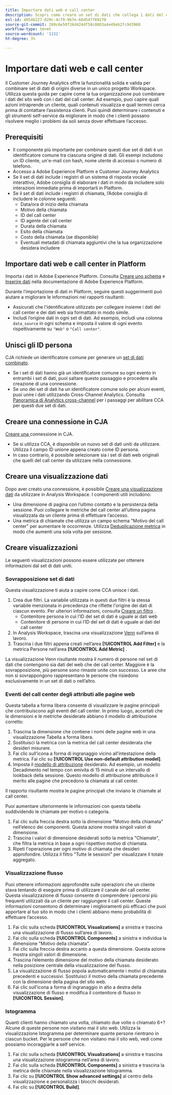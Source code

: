 ```yaml
---
title: Importare dati web e call center
description: Scopri come creare un set di dati che collega i dati del call center e del sito web.
exl-id: 48546227-029c-4cf9-9b7e-66d547769270
source-git-commit: 269c6e50f26d424df58c0803a4e49eb2fc9d3968
workflow-type: tm+mt
source-wordcount: '1131'
ht-degree: 3%

---
```


# Importare dati web e call center

Il Customer Journey Analytics offre la funzionalità solida e valida per combinare set di dati di origini diverse in un unico progetto Workspace. Utilizza questa guida per capire come la tua organizzazione può combinare i dati del sito web con i dati del call center. Ad esempio, puoi capire quali azioni intraprende un cliente, quali contenuti visualizza e quali termini cerca prima di contattare l’assistenza clienti. Puoi quindi determinare i contenuti e gli strumenti self-service da migliorare in modo che i clienti possano risolvere meglio i problemi da soli senza dover effettuare l’accesso.

## Prerequisiti

* Il componente più importante per combinare questi due set di dati è un identificatore comune tra ciascuna origine di dati. Gli esempi includono un ID cliente, un&#39;e-mail con hash, nome utente di accesso o numero di telefono.
* Accesso a Adobe Experience Platform e Customer Journey Analytics
* Se il set di dati include i registri di un sistema di risposta vocale interattivo, Adobe consiglia di elaborare i dati in modo da includere solo interazioni immediate prima di importarli in Platform.
* Se il set di dati include i registri di chiamata, l’Adobe consiglia di includere le colonne seguenti:
   * Data/ora di inizio della chiamata
   * Motivo della chiamata
   * ID del call center
   * ID agente del call center
   * Durata della chiamata
   * Esito della chiamata
   * Costo della chiamata (se disponibile)
   * Eventuali metadati di chiamata aggiuntivi che la tua organizzazione desidera includere

## Importare dati web e call center in Platform

Importa i dati in Adobe Experience Platform. Consulta [Creare uno schema](https://experienceleague.adobe.com/docs/experience-platform/xdm/tutorials/create-schema-ui.html?lang=it) e [Inserire dati](https://experienceleague.adobe.com/docs/experience-platform/ingestion/home.html?lang=it) nella documentazione di Adobe Experience Platform.

Durante l’importazione di dati in Platform, seguire questi suggerimenti può aiutare a migliorare le informazioni nei rapporti risultanti:

* Assicurati che l&#39;identificatore utilizzato per collegare insieme i dati del call center e dei dati web sia formattato in modo simile.
* Includi l’origine dati in ogni set di dati. Ad esempio, includi una colonna `data_source` in ogni schema e imposta il valore di ogni evento rispettivamente su `"Web"` o `"Call center"`. <!--mapper-->

## Unisci gli ID persona

CJA richiede un identificatore comune per generare un [set di dati combinato](../connections/combined-dataset.md).

* Se i set di dati hanno già un identificatore comune su ogni evento in entrambi i set di dati, puoi saltare questo passaggio e procedere alla creazione di una connessione.
* Se uno dei set di dati ha un identificatore comune solo per alcuni eventi, puoi unire i dati utilizzando Cross-Channel Analytics. Consulta [Panoramica di Analytics cross-channel](/help/connections/cca/overview.md) per i passaggi per abilitare CCA per questi due set di dati.

## Creare una connessione in CJA

[Creare una ](/help/connections/create-connection.md) connessione in CJA.

* Se si utilizza CCA, è disponibile un nuovo set di dati uniti da utilizzare. Utilizza il campo ID unione appena creato come ID persona.
* In caso contrario, è possibile selezionare sia i set di dati web originali che quelli del call center da utilizzare nella connessione.

## Creare una visualizzazione dati

Dopo aver creato una connessione, è possibile [Creare una visualizzazione dati](/help/data-views/create-dataview.md) da utilizzare in Analysis Workspace. I componenti utili includono:

* Una dimensione di pagina con l’ultimo contatto e la persistenza della sessione. Puoi collegare le metriche del call center all’ultima pagina visualizzata da un cliente prima di effettuare l’accesso.
* Una metrica di chiamate che utilizza un campo schema &quot;Motivo del call center&quot; per aumentare le occorrenze. Utilizza [Deduplicazione metrica](/help/data-views/component-settings/metric-deduplication.md) in modo che aumenti una sola volta per sessione.

## Creare visualizzazioni

Le seguenti visualizzazioni possono essere utilizzate per ottenere informazioni dal set di dati uniti.

### Sovrapposizione set di dati

Questa visualizzazione ti aiuta a capire come CCA unisce i dati.

1. Crea due filtri. La variabile utilizzata in questi due filtri è la stessa variabile menzionata in precedenza che riflette l&#39;origine dei dati di ciascun evento. Per ulteriori informazioni, consulta [Creare un filtro](/help/components/filters/create-filters.md) .
   * Contenitore persona in cui l’ID del set di dati è uguale ai dati web
   * Contenitore di persone in cui l’ID del set di dati è uguale ai dati del call center
2. In Analysis Workspace, trascina una visualizzazione [Venn](/help/analysis-workspace/visualizations/venn.md) sull’area di lavoro.
3. Trascina i due filtri appena creati nell’area **[!UICONTROL Add Filter]** e la metrica Persone nell’area **[!UICONTROL Add Metric]** .

La visualizzazione Venn risultante mostra il numero di persone nel set di dati che contengono sia dati del web che dei call center. Maggiore è la sovrapposizione, più persone sono rimaste unite con successo. Le aree che non si sovrappongono rappresentano le persone che risiedono esclusivamente in un set di dati o nell’altro.

### Eventi del call center degli attributi alle pagine web

Questa tabella a forma libera consente di visualizzare le pagine principali che contribuiscono agli eventi del call center. In primo luogo, accertati che le dimensioni e le metriche desiderate abbiano il modello di attribuzione corretto:

1. Trascina la dimensione che contiene i nomi delle pagine web in una visualizzazione Tabella a forma libera.
1. Sostituisci la metrica con la metrica del call center desiderata che desideri misurare.
1. Fai clic sull’icona a forma di ingranaggio vicino all’intestazione della metrica. Fai clic su **[!UICONTROL Use non-default attribution model]**.
1. Imposta il [modello di attribuzione](/help/analysis-workspace/attribution/models.md) desiderato. Ad esempio, un modello Decadimento nel tempo con emivita di 15 minuti e un intervallo di lookback della sessione. Questo modello di attribuzione attribuisce il merito alle pagine che precedono la chiamata al call center.

Il rapporto risultante mostra le pagine principali che inviano le chiamate al call center. <!-- use case behind what we use these pages for -->

<!-- Complement with donut visualization -->

Puoi aumentare ulteriormente le informazioni con questa tabella suddividendo le chiamate per motivo o categoria.

1. Fai clic sulla freccia destra sotto la dimensione &quot;Motivo della chiamata&quot; nell’elenco dei componenti. Questa azione mostra singoli valori di dimensione.
2. Trascina i valori di dimensione desiderati sotto la metrica &quot;Chiamate&quot;, che filtra la metrica in base a ogni rispettivo motivo di chiamata.
3. Ripeti l&#39;operazione per ogni motivo di chiamata che desideri approfondire. Utilizza il filtro &quot;Tutte le sessioni&quot; per visualizzare il totale aggregato.

<!-- screenshot -->

### Visualizzazione flusso

Puoi ottenere informazioni approfondite sulle operazioni che un cliente stava tentando di eseguire prima di utilizzare il canale del call center. Questa visualizzazione di flusso consente di comprendere i percorsi più frequenti utilizzati da un cliente per raggiungere il call center. Queste informazioni consentono di determinare i miglioramenti più efficaci che puoi apportare al tuo sito in modo che i clienti abbiano meno probabilità di effettuare l’accesso.

1. Fai clic sulla scheda **[!UICONTROL Visualizations]** a sinistra e trascina una visualizzazione di flusso sull’area di lavoro.
2. Fai clic sulla scheda **[!UICONTROL Components]** a sinistra e individua la dimensione &quot;Motivo della chiamata&quot;.
3. Fai clic sulla freccia destra accanto a questa dimensione. Questa azione mostra singoli valori di dimensione.
4. Trascina l’elemento dimensione del motivo della chiamata desiderato nella posizione centrale della visualizzazione del flusso.
5. La visualizzazione di flusso popola automaticamente i motivi di chiamata precedenti e successivi. Sostituisci il motivo della chiamata precedente con la dimensione della pagina del sito web.
6. Fai clic sull’icona a forma di ingranaggio in alto a destra della visualizzazione di flusso e modifica il contenitore di flusso in **[!UICONTROL Session]**.

### Istogramma

Quanti clienti hanno chiamato una volta, chiamato due volte o chiamato 6+? Alcune di queste persone non visitano mai il sito web. Utilizza la visualizzazione Istogramma per determinare quante persone rientrano in ciascun bucket. Per le persone che non visitano mai il sito web, vedi come possiamo incoraggiarle a self service.

1. Fai clic sulla scheda **[!UICONTROL Visualizations]** a sinistra e trascina una visualizzazione istogramma nell’area di lavoro.
2. Fai clic sulla scheda **[!UICONTROL Components]** a sinistra e trascina la metrica delle chiamate nella visualizzazione Istogramma.
3. Fai clic su **[!UICONTROL Show advanced settings]** al centro della visualizzazione e personalizza i blocchi desiderati.
4. Fai clic su **[!UICONTROL Build]**.

<!--
### Web to call, call to web

### Fallout

Fallout sessions - session

All sessions > page views metric > calls metric

All sessions > calls metric > page views

Orrr we could also use dataset ID

step 1: all sessions
step 2: 


### Site sections that result in a call within 30 minutes

Slide 4

Create a bunch of filters - facets to their business. Filters were used because they didn't have all of these in the same dimension, so they could create everything in this report as a single dimension (really filters)

wanted to understand when someone interacts with a facet, whats the highest percentage of people that abandon that channel to call them. not from volume perspective, but percentage perspective.

use sequential filters, but you lose the ability to use attribution IQ

## What to do when you've found insight -->
